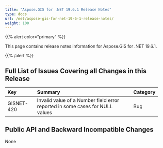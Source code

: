 ```yaml
---
title: "Aspose.GIS for .NET 19.6.1 Release Notes"
type: docs
url: /net/aspose-gis-for-net-19-6-1-release-notes/
weight: 100
---
```


{{% alert color="primary" %}} 

This page contains release notes information for Aspose.GIS for .NET 19.6.1.

{{% /alert %}} 


## **Full List of Issues Covering all Changes in this Release**


|**Key**|**Summary**|**Category**|
| :- | :- | :- |
|GISNET-420|Invalid value of a Number field error reported in some cases for NULL values|Bug|
## **Public API and Backward Incompatible Changes**
None


